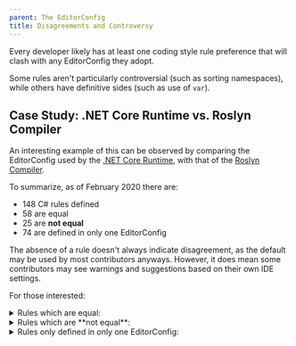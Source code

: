 ```yaml
---
parent: The EditorConfig
title: Disagreements and Controversy
---
```


Every developer likely has at least one coding style rule preference that will clash with any EditorConfig they adopt.

Some rules aren't particularly controversial (such as sorting namespaces), while others have definitive sides (such as use of `var`).

## Case Study: .NET Core Runtime vs. Roslyn Compiler

An interesting example of this can be observed by comparing the EditorConfig used by the [.NET Core Runtime](https://github.com/dotnet/runtime/blob/master/.editorconfig), with that of the [Roslyn Compiler](https://github.com/dotnet/roslyn/blob/master/.editorconfig).

To summarize, as of February 2020 there are:

* 148 C# rules defined
* 58 are equal
* 25 are **not equal**
* 74 are defined in only one EditorConfig

The absence of a rule doesn't always indicate disagreement, as the default may be used by most contributors anyways. However, it does mean some contributors may see warnings and suggestions based on their own IDE settings.

For those interested:

<details>
<summary>Rules which are equal:</summary>
|
|:-|
|csharp_indent_block_contents |
|csharp_indent_braces |
|csharp_indent_case_contents |
|csharp_indent_case_contents_when_block |
|csharp_indent_switch_labels |
|csharp_new_line_before_catch |
|csharp_new_line_before_else |
|csharp_new_line_before_finally |
|csharp_new_line_before_members_in_anonymous_types |
|csharp_new_line_before_members_in_object_initializers |
|csharp_new_line_before_open_brace |
|csharp_new_line_between_query_expression_clauses |
|csharp_space_after_cast |
|csharp_space_after_colon_in_inheritance_clause |
|csharp_space_after_comma |
|csharp_space_after_dot |
|csharp_space_after_keywords_in_control_flow_statements |
|csharp_space_after_semicolon_in_for_statement |
|csharp_space_around_binary_operators |
|csharp_space_around_declaration_statements |
|csharp_space_before_colon_in_inheritance_clause |
|csharp_space_before_comma |
|csharp_space_before_dot |
|csharp_space_before_open_square_brackets |
|csharp_space_before_semicolon_in_for_statement |
|csharp_space_between_empty_square_brackets |
|csharp_space_between_method_call_empty_parameter_list_parentheses |
|csharp_space_between_method_call_name_and_opening_parenthesis |
|csharp_space_between_method_call_parameter_list_parentheses |
|csharp_space_between_method_declaration_empty_parameter_list_parentheses |
|csharp_space_between_method_declaration_name_and_open_parenthesis |
|csharp_space_between_method_declaration_parameter_list_parentheses |
|csharp_space_between_parentheses |
|csharp_space_between_square_brackets |
|csharp_style_conditional_delegate_call |
|csharp_style_inlined_variable_declaration |
|csharp_style_pattern_matching_over_as_with_null_check |
|csharp_style_pattern_matching_over_is_with_cast_check |
|csharp_style_throw_expression |
|dotnet_naming_style.pascal_case_style.capitalization |
|dotnet_naming_symbols.static_fields.required_modifiers |
|dotnet_sort_system_directives_first |
|dotnet_style_coalesce_expression |
|dotnet_style_collection_initializer |
|dotnet_style_explicit_tuple_names |
|dotnet_style_null_propagation |
|dotnet_style_object_initializer |
|dotnet_style_predefined_type_for_locals_parameters_members |
|dotnet_style_predefined_type_for_member_access |
|indent_size |
|indent_style |
|insert_final_newline |
</details>

<details>
<summary>Rules which are **not equal**:</summary>
|
|:-|
|csharp_indent_labels |
|csharp_prefer_braces |
|csharp_preserve_single_line_blocks |
|csharp_preserve_single_line_statements |
|csharp_style_expression_bodied_accessors |
|csharp_style_expression_bodied_constructors |
|csharp_style_expression_bodied_indexers |
|csharp_style_expression_bodied_methods |
|csharp_style_expression_bodied_operators |
|csharp_style_expression_bodied_properties |
|csharp_style_var_elsewhere |
|csharp_style_var_for_built_in_types |
|csharp_style_var_when_type_is_apparent |
|dotnet_naming_rule.constant_fields_should_be_pascal_case.severity |
|dotnet_naming_rule.constant_fields_should_be_pascal_case.style    |
|dotnet_naming_rule.constant_fields_should_be_pascal_case.symbols  |
|dotnet_naming_style.static_prefix_style.capitalization |
|dotnet_naming_style.static_prefix_style.required_prefix |
|dotnet_naming_symbols.constant_fields.applicable_kinds   |
|dotnet_naming_symbols.constant_fields.required_modifiers |
|dotnet_naming_symbols.static_fields.applicable_kinds   |
|dotnet_style_qualification_for_event |
|dotnet_style_qualification_for_field |
|dotnet_style_qualification_for_method |
|dotnet_style_qualification_for_property |
</details>

<details>
<summary>Rules only defined in only one EditorConfig:</summary>
|
|:-|
|csharp_prefer_simple_default_expression |
|csharp_prefer_simple_using_statement |
|csharp_prefer_static_local_function |
|csharp_preferred_modifier_order |
|csharp_style_expression_bodied_lambdas |
|csharp_style_expression_bodied_local_functions |
|csharp_style_pattern_local_over_anonymous_function |
|csharp_style_prefer_index_operator |
|csharp_style_prefer_range_operator |
|csharp_style_prefer_switch_expression |
|csharp_using_directive_placement |
|dotnet_code_quality.ca1802.api_surface |
|dotnet_code_quality_unused_parameters |
|dotnet_diagnostic.RS0037.severity |
|dotnet_naming_rule.camel_case_for_private_internal_fields.severity |
|dotnet_naming_rule.camel_case_for_private_internal_fields.style    |
|dotnet_naming_rule.camel_case_for_private_internal_fields.symbols  |
|dotnet_naming_rule.instance_fields_should_be_camel_case.severity |
|dotnet_naming_rule.instance_fields_should_be_camel_case.style |
|dotnet_naming_rule.instance_fields_should_be_camel_case.symbols |
|dotnet_naming_rule.local_functions_should_be_pascal_case.severity |
|dotnet_naming_rule.local_functions_should_be_pascal_case.style |
|dotnet_naming_rule.local_functions_should_be_pascal_case.symbols |
|dotnet_naming_rule.locals_should_be_camel_case.severity |
|dotnet_naming_rule.locals_should_be_camel_case.style |
|dotnet_naming_rule.locals_should_be_camel_case.symbols |
|dotnet_naming_rule.members_should_be_pascal_case.severity |
|dotnet_naming_rule.members_should_be_pascal_case.style |
|dotnet_naming_rule.members_should_be_pascal_case.symbols |
|dotnet_naming_rule.non_private_readonly_fields_should_be_pascal_case.severity |
|dotnet_naming_rule.non_private_readonly_fields_should_be_pascal_case.style |
|dotnet_naming_rule.non_private_readonly_fields_should_be_pascal_case.symbols |
|dotnet_naming_rule.non_private_static_fields_should_be_pascal_case.severity |
|dotnet_naming_rule.non_private_static_fields_should_be_pascal_case.style |
|dotnet_naming_rule.non_private_static_fields_should_be_pascal_case.symbols |
|dotnet_naming_rule.static_fields_should_be_camel_case.severity |
|dotnet_naming_rule.static_fields_should_be_camel_case.style |
|dotnet_naming_rule.static_fields_should_be_camel_case.symbols |
|dotnet_naming_rule.static_fields_should_have_prefix.severity |
|dotnet_naming_rule.static_fields_should_have_prefix.style    |
|dotnet_naming_rule.static_fields_should_have_prefix.symbols  |
|dotnet_naming_style.camel_case_style.capitalization |
|dotnet_naming_style.camel_case_underscore_style.capitalization |
|dotnet_naming_style.camel_case_underscore_style.required_prefix |
|dotnet_naming_style.constant_style.capitalization |
|dotnet_naming_style.instance_field_style.capitalization |
|dotnet_naming_style.instance_field_style.required_prefix |
|dotnet_naming_style.local_function_style.capitalization |
|dotnet_naming_style.non_private_readonly_field_style.capitalization |
|dotnet_naming_style.non_private_static_field_style.capitalization |
|dotnet_naming_symbols.all_members.applicable_kinds |
|dotnet_naming_symbols.instance_fields.applicable_kinds |
|dotnet_naming_symbols.local_functions.applicable_kinds |
|dotnet_naming_symbols.locals_and_parameters.applicable_kinds |
|dotnet_naming_symbols.non_private_readonly_fields.applicable_accessibilities |
|dotnet_naming_symbols.non_private_readonly_fields.applicable_kinds |
|dotnet_naming_symbols.non_private_readonly_fields.required_modifiers |
|dotnet_naming_symbols.non_private_static_fields.applicable_accessibilities |
|dotnet_naming_symbols.non_private_static_fields.applicable_kinds |
|dotnet_naming_symbols.non_private_static_fields.required_modifiers |
|dotnet_naming_symbols.private_internal_fields.applicable_accessibilities |
|dotnet_naming_symbols.private_internal_fields.applicable_kinds |
|dotnet_naming_symbols.static_fields.applicable_accessibilities |
|dotnet_style_prefer_auto_properties |
|dotnet_style_prefer_conditional_expression_over_assignment |
|dotnet_style_prefer_conditional_expression_over_return |
|dotnet_style_prefer_inferred_anonymous_type_member_names |
|dotnet_style_prefer_inferred_tuple_names |
|dotnet_style_prefer_is_null_check_over_reference_equality_method |
|dotnet_style_readonly_field |
|trim_trailing_whitespace |
</details>